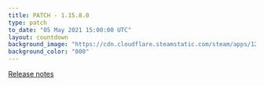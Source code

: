 ```yaml
---
title: PATCH - 1.15.8.0
type: patch
to_date: "05 May 2021 15:00:00 UTC"
layout: countdown
background_image: "https://cdn.cloudflare.steamstatic.com/steam/apps/1250410/ss_a2a3aa69d655252087ace6eac887382f1e0582fa.1920x1080.jpg?t=1623947484"
background_color: "000"
---
```


<a href="https://forums.flightsimulator.com/t/release-hotfix-now-available-1-15-8-0/392308">Release notes</a>